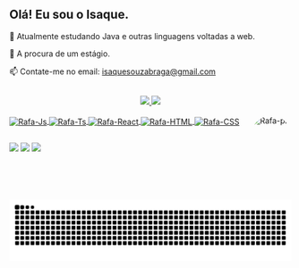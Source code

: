## Olá! Eu sou o Isaque.

🌱 Atualmente estudando Java e outras linguagens voltadas a web.
 
💬 A procura de um estágio.

📫 Contate-me no email: isaquesouzabraga@gmail.com

##

<div align="center">
  <a href="https://github.com/isaquebraga">
  <img height="180em" src="https://github-readme-stats.vercel.app/api?username=isaquebraga&show_icons=true&theme=darcula&include_all_commits=true&count_private=true"/>
  <img height="180em" src="https://github-readme-stats.vercel.app/api/top-langs/?username=isaquebraga&layout=compact&langs_count=7&theme=darcula"/>
</div>
 
<div style="display: inline_block"><br>
  <img align="center" alt="Rafa-Js" height="30" width="40" src="https://cdn.jsdelivr.net/gh/devicons/devicon/icons/python/python-original.svg">
  <img align="center" alt="Rafa-Ts" height="30" width="40" src="https://cdn.jsdelivr.net/gh/devicons/devicon/icons/java/java-original.svg">
  <img align="center" alt="Rafa-React" height="30" width="40" src="https://cdn.jsdelivr.net/gh/devicons/devicon/icons/html5/html5-original.svg">
  <img align="center" alt="Rafa-HTML" height="30" width="40" src="https://cdn.jsdelivr.net/gh/devicons/devicon/icons/css3/css3-original.svg">
  <img align="center" alt="Rafa-CSS" height="30" width="40" src="https://cdn.jsdelivr.net/gh/devicons/devicon/icons/javascript/javascript-original.svg">
  <img align="right" alt="Rafa-pic" height="150" style="border-radius:50px;" src="https://dkrn4sk0rn31v.cloudfront.net/uploads/2020/08/dicas-programadores-iniciantes.png">
</div>

  ##
  
<div> 
  <a href="https://instagram.com/_isaquebraga" target="_new"><img src="https://img.shields.io/badge/-Instagram-%23E4405F?style=for-the-badge&logo=instagram&logoColor=white" target="_blank"></a>
  <a href="https://wa.me/5582982040117" target="_new"><img src="https://img.shields.io/badge/WhatsApp-25D366?style=for-the-badge&logo=whatsapp&logoColor=white" target="_blank"></a>
 </a>
  <a href="https://www.linkedin.com/in/isaque-braga/" target="_new"><img src="https://img.shields.io/badge/-LinkedIn-%230077B5?style=for-the-badge&logo=linkedin&logoColor=white" target="_blank"></a> 
 
  ![Snake animation](https://github.com/isaquebraga/isaquebraga/blob/output/github-contribution-grid-snake.svg)
 
</div>
